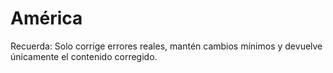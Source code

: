 # América

Recuerda: Solo corrige errores reales, mantén cambios mínimos y devuelve únicamente el contenido corregido.